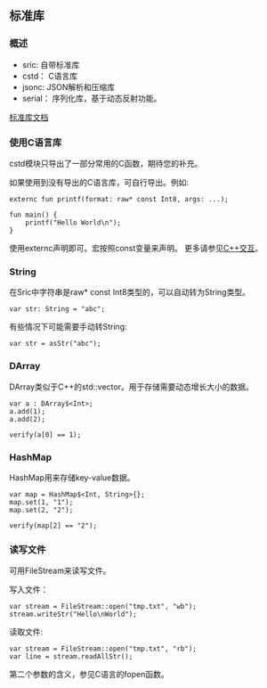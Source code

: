 

## 标准库

### 概述
- sric: 自带标准库
- cstd： C语言库
- jsonc: JSON解析和压缩库
- serial： 序列化库，基于动态反射功能。

[标准库文档](/apidoc.html)

### 使用C语言库

cstd模块只导出了一部分常用的C函数，期待您的补充。

如果使用到没有导出的C语言库，可自行导出。例如:

```
externc fun printf(format: raw* const Int8, args: ...);

fun main() {
    printf("Hello World\n");
}
```

使用externc声明即可。宏按照const变量来声明。
更多请参见[C++交互](cpp.md)。


### String
在Sric中字符串是raw* const Int8类型的，可以自动转为String类型。
```
var str: String = "abc";
```
有些情况下可能需要手动转String:
```
var str = asStr("abc");
```

### DArray

DArray类似于C++的std::vector。用于存储需要动态增长大小的数据。

```
var a : DArray$<Int>;
a.add(1);
a.add(2);

verify(a[0] == 1);
```

### HashMap

HashMap用来存储key-value数据。
```
var map = HashMap$<Int, String>{};
map.set(1, "1");
map.set(2, "2");

verify(map[2] == "2");
```


### 读写文件
可用FileStream来读写文件。

写入文件：
```
var stream = FileStream::open("tmp.txt", "wb");
stream.writeStr("Hello\nWorld");
```

读取文件:
```
var stream = FileStream::open("tmp.txt", "rb");
var line = stream.readAllStr();
```
第二个参数的含义，参见C语言的fopen函数。

